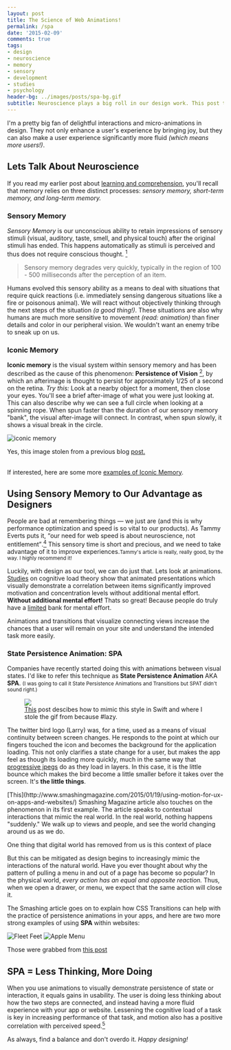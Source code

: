```yaml
---
layout: post
title: The Science of Web Animations!
permalink: /spa
date: '2015-02-09'
comments: true
tags:
- design
- neuroscience
- memory
- sensory
- development
- studies
- psychology
header-bg: ../images/posts/spa-bg.gif
subtitle: Neuroscience plays a big roll in our design work. This post takes a look at Sensory Memory and how animations that visually link states can improve a user's experience.
---
```


I'm a pretty big fan of delightful interactions and micro-animations in design. They not only enhance a user's experience by bringing joy, but they can also make a user experience significantly more fluid <em>(which means more users!)</em>.


## Lets Talk About Neuroscience

If you read my earlier post about [learning and comprehension](http://una.github.io/comprehension), you'll recall that memory relies on three distinct processes: <em>sensory memory, short-term memory, and long-term memory.</em>

### Sensory Memory

*Sensory Memory* is our unconscious ability to retain impressions of sensory stimuli (visual, auditory, taste, smell, and physical touch) after the original stimuli has ended. This happens automatically as stimuli is perceived and thus does not require conscious thought. [<sup>1</sup>](http://education-portal.com/academy/lesson/sensory-memory-definition-examples-types.html)

<blockquote class="right">Sensory memory degrades very quickly, typically in the region of 100 - 500 milliseconds after the perception of an item.</blockquote>

Humans evolved this sensory ability as a means to deal with situations that require quick reactions (i.e. immediately sensing dangerous situations like a fire or poisonous animal). We will react without objectively thinking through the next steps of the situation <em>(a good thing!)</em>. These situations are also why humans are much more sensitive to movement *(read: animation)* than finer details and color in our peripheral vision. We wouldn't want an enemy tribe to sneak up on us.


### Iconic Memory

**Iconic memory** is the visual system within sensory memory and has been described as the cause of this phenomenon: **Persistence of Vision** [<sup>2</sup>](https://www.princeton.edu/~achaney/tmve/wiki100k/docs/Persistence_of_vision.html), by which an afterimage is thought to persist for approximately 1/25 of a second on the retina. *Try this:* Look at a nearby object for a moment, then close your eyes. You'll see a brief after-image of what you were just looking at. This can also describe why we can see a full circle when looking at a spinning rope. When spun faster than the duration of our sensory memory "bank", the visual after-image will connect. In contrast, when spun slowly, it shows a visual break in the circle.

![iconic memory](../images/posts/learning-types0.svg)

<div class="caption">Yes, this image stolen from a previous blog <a href="http://una.github.io/comprehension">post.</a></div>
<br>

If interested, here are some more [examples of Iconic Memory](http://examples.yourdictionary.com/examples-of-iconic-memory.html).

## Using Sensory Memory to Our Advantage as Designers

People are bad at remembering things &mdash; we just are (and this is why performance optimization and speed is so vital to our products). As Tammy Everts puts it, <q>our need for web speed is about neuroscience, not entitlement</q>.[<sup>4</sup>](http://www.webperformancetoday.com/2012/03/21/neuroscience-page-speed-web-performance/) <a class="twitter-share">This sensory time is short and precious, and we need to take advantage of it to improve experiences.</a><small>Tammy's article is really, really good, by the way. I highly recommend it!</small>

Luckily, with design as our tool, we can do just that. Lets look at animations. [Studies](http://dl.acm.org/citation.cfm?id=1599820) on cognitive load theory show that animated presentations which visually demonstrate a correlation between items significantly improved motivation and concentration levels without additional mental effort. **Without additional mental effort!** Thats so great! Because people do truly have a [limited](http://whole30.com/2014/04/boost-your-willpower/) bank for mental effort.

<a class="twitter-share quote">Animations and transitions that visualize connecting views increase the chances that a user will remain on your site and understand the intended task more easily.</a>

### State Persistence Animation: SPA

Companies have recently started doing this with animations between visual states. I'd like to refer this technique as **State Persistence Animation** AKA **SPA**. <small>(I was going to call it State Persistence Animations and Transitions but SPAT didn't sound right.)</small>

<figure class="right">
<img src="../images/posts/spa-animations/twitter-opening.gif">
<figcaption><a href="http://iosdevtips.co/post/88481653818/twitter-ios-app-bird-zoom-animation">This</a> post descibes how to mimic this style in Swift and where I stole the gif from because #lazy.</figcaption>
</figure>

The twitter bird logo (Larry) was, for a time, used as a means of visual continuity between screen changes. He responds to the point at which our fingers touched the icon and becomes the background for the application loading. This not only clarifies a state change for a user, but makes the app feel as though its loading more quickly, much in the same way that [progressive jpegs](http://calendar.perfplanet.com/2012/progressive-jpegs-a-new-best-practice/) do as they load in layers. In this case, it is the little bounce which makes the bird become a little smaller before it takes over the screen. It's <strong>the little things</strong>.

<img class="left" src="../images/posts/spa-animations/yahoo-opening.gif" alt="">

<br>
[This](http://www.smashingmagazine.com/2015/01/19/using-motion-for-ux-on-apps-and-websites/) Smashing Magazine article also touches on the phenomenon in its first example. The article speaks to contextual interactions that mimic the real world. In the real world, nothing happens "suddenly." We walk <em>up</em> to views and people, and see the world changing around us as we do.

<a style="max-width: 68%; margin-bottom: 1em;" class="twitter-share quote right">One thing that digital world has removed from us is this context of place</a>

But this can be mitigated as design begins to increasingly mimic the interactions of the natural world. Have you ever thought about why the pattern of pulling a menu in and out of a page has become so popular? In the physical world, *every action has an equal and opposite reaction.* Thus, when we open a drawer, or menu, we expect that the same action will close it.

The Smashing article goes on to explain how CSS Transitions can help with the practice of persistence animations in your apps, and here are two more strong examples of using **SPA** within websites:

![Fleet Feet](../images/posts/spa-animations/animation-fleet-feet.gif)
![Apple Menu](../images/posts/spa-animations/animation-apple-menu.gif)
<div class="caption">Those were grabbed from <a href="http://www.newmediacampaigns.com/blog/examples-of-animation-in-web-design">this post</a></div>

## SPA = Less Thinking, More Doing

When you use animations to visually demonstrate persistence of state or interaction, it equals gains in usability. The user is doing less thinking about how the two steps are connected, and instead having a more fluid experience with your app or website. <a class="twitter-share">Lessening the cognitive load of a task is key in increasing performance of that task</a>, and motion also has a positive correlation with perceived speed.[<sup>5</sup>](http://uxmovement.com/buttons/how-to-make-progress-bars-feel-faster-to-users/)

As always, find a balance and don't overdo it. *Happy designing!*
